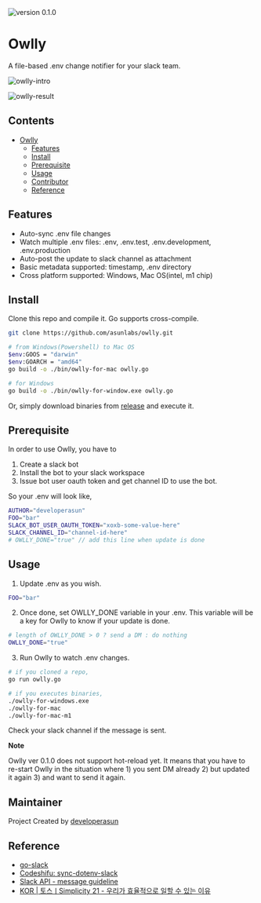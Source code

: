 <img src="https://img.shields.io/badge/version-v0.1.0-red" alt="version 0.1.0" />

# Owlly

A file-based .env change notifier for your slack team.

![owlly-intro](https://user-images.githubusercontent.com/83855174/198875029-f20bba16-66e6-48d2-9d06-9feaea8fe175.gif)

![owlly-result](https://user-images.githubusercontent.com/83855174/198875580-ba52d111-907a-43bf-8937-23b5558378a4.png)

## Contents

- [Owlly](#owlly)
  - [Features](#features)
  - [Install](#install)
  - [Prerequisite](#prerequisite)
  - [Usage](#usage)
  - [Contributor](#contributor)
  - [Reference](#reference)

## Features

- Auto-sync .env file changes
- Watch multiple .env files: .env, .env.test, .env.development, .env.production
- Auto-post the update to slack channel as attachment
- Basic metadata supported: timestamp, .env directory
- Cross platform supported: Windows, Mac OS(intel, m1 chip)

## Install

Clone this repo and compile it. Go supports cross-compile.

```sh
git clone https://github.com/asunlabs/owlly.git

# from Windows(Powershell) to Mac OS
$env:GOOS = "darwin"
$env:GOARCH = "amd64"
go build -o ./bin/owlly-for-mac owlly.go

# for Windows
go build -o ./bin/owlly-for-window.exe owlly.go
```

Or, simply download binaries from [release](https://github.com/asunlabs/owlly/releases) and execute it.

## Prerequisite

In order to use Owlly, you have to

1. Create a slack bot
2. Install the bot to your slack workspace
3. Issue bot user oauth token and get channel ID to use the bot.

So your .env will look like,

```sh
AUTHOR="developerasun"
FOO="bar"
SLACK_BOT_USER_OAUTH_TOKEN="xoxb-some-value-here"
SLACK_CHANNEL_ID="channel-id-here"
# OWLLY_DONE="true" // add this line when update is done
```

## Usage

1. Update .env as you wish.

```sh
FOO="bar"
```

2. Once done, set OWLLY_DONE variable in your .env. This variable will be a key for Owlly to know if your update is done.

```sh
# length of OWLLY_DONE > 0 ? send a DM : do nothing
OWLLY_DONE="true"
```

3. Run Owlly to watch .env changes.

```sh
# if you cloned a repo,
go run owlly.go

# if you executes binaries,
./owlly-for-windows.exe
./owlly-for-mac
./owlly-for-mac-m1
```

Check your slack channel if the message is sent.

**Note**

Owlly ver 0.1.0 does not support hot-reload yet. It means that you have to re-start Owlly in the situation where 1) you sent DM already 2) but updated it again 3) and want to send it again.

## Maintainer

Project Created by [developerasun](https://github.com/developerasun)

## Reference

- [go-slack](https://pkg.go.dev/github.com/slack-go/slack#section-readme)
- [Codeshifu: sync-dotenv-slack](https://github.com/codeshifu/sync-dotenv-slack)
- [Slack API - message guideline](https://api.slack.com/best-practices/message-guidelines)
- [KOR | 토스ㅣSimplicity 21 - 우리가 효율적으로 일할 수 있는 이유](https://youtu.be/6OgMe0h9bJ8)
